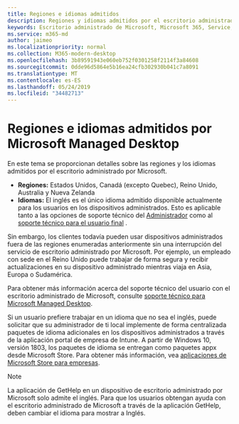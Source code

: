 ```yaml
---
title: Regiones e idiomas admitidos
description: Regiones y idiomas admitidos por el escritorio administrado por Microsoft
keywords: Escritorio administrado de Microsoft, Microsoft 365, Service, Documentation
ms.service: m365-md
author: jaimeo
ms.localizationpriority: normal
ms.collection: M365-modern-desktop
ms.openlocfilehash: 3b89591943e060eb752f0301258f2114f3a84608
ms.sourcegitcommit: 0dde96d5864e5b16ea24cfb302930b041c7a8091
ms.translationtype: MT
ms.contentlocale: es-ES
ms.lasthandoff: 05/24/2019
ms.locfileid: "34482713"
---
```

# <a name="microsoft-managed-desktop-supported-regions-and-languages"></a>Regiones e idiomas admitidos por Microsoft Managed Desktop

En este tema se proporcionan detalles sobre las regiones y los idiomas admitidos por el escritorio administrado por Microsoft. 

- **Regiones:** Estados Unidos, Canadá (excepto Quebec), Reino Unido, Australia y Nueva Zelanda
- **Idiomas:** El inglés es el único idioma admitido disponible actualmente para los usuarios en los dispositivos administrados. Esto es aplicable tanto a las opciones de soporte técnico del [Administrador](https://docs.microsoft.com/microsoft-365/managed-desktop/working-with-managed-desktop/admin-support) como al [soporte técnico para el usuario final](https://docs.microsoft.com/microsoft-365/managed-desktop/working-with-managed-desktop/end-user-support) . 

Sin embargo, los clientes todavía pueden usar dispositivos administrados fuera de las regiones enumeradas anteriormente sin una interrupción del servicio de escritorio administrado por Microsoft. Por ejemplo, un empleado con sede en el Reino Unido puede trabajar de forma segura y recibir actualizaciones en su dispositivo administrado mientras viaja en Asia, Europa o Sudamérica.

Para obtener más información acerca del soporte técnico del usuario con el escritorio administrado de Microsoft, consulte [soporte técnico para Microsoft Managed Desktop](https://docs.microsoft.com/microsoft-365/managed-desktop/service-description/support).

Si un usuario prefiere trabajar en un idioma que no sea el inglés, puede solicitar que su administrador de ti local implemente de forma centralizada paquetes de idioma adicionales en los dispositivos administrados a través de la aplicación portal de empresa de Intune. A partir de Windows 10, versión 1803, los paquetes de idioma se entregan como paquetes appx desde Microsoft Store. Para obtener más información, vea [aplicaciones de Microsoft Store para empresas](https://docs.microsoft.com/microsoft-365/managed-desktop/get-started/deploy-apps#msfb-apps).


>[!NOTE]
>La aplicación de GetHelp en un dispositivo de escritorio administrado por Microsoft solo admite el inglés. Para que los usuarios obtengan ayuda con el escritorio administrado de Microsoft a través de la aplicación GetHelp, deben cambiar el idioma para mostrar a Inglés.